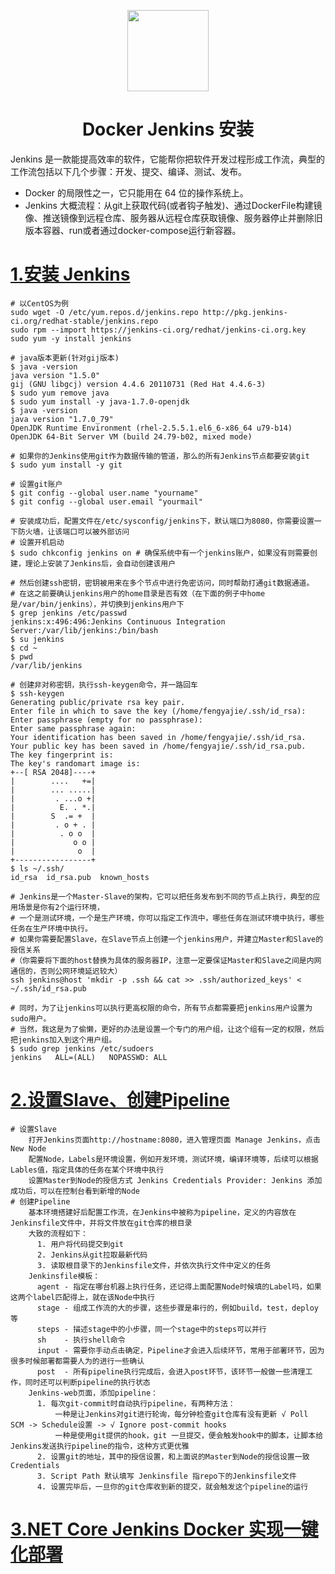 
<p align="center">
<img width="130" align="center" src="img/logo.svg"/>
</p>
<h1 align="center">Docker Jenkins 安装</h1>



Jenkins 是一款能提高效率的软件，它能帮你把软件开发过程形成工作流，典型的工作流包括以下几个步骤：开发、提交、编译、测试、发布。

- Docker 的局限性之一，它只能用在 64 位的操作系统上。
- Jenkins 大概流程：从git上获取代码(或者钩子触发)、通过DockerFile构建镜像、推送镜像到远程仓库、服务器从远程仓库获取镜像、服务器停止并删除旧版本容器、run或者通过docker-compose运行新容器。


# **[1.安装 Jenkins](https://jenkins.io/doc/pipeline/tour/getting-started/)**

~~~
# 以CentOS为例
sudo wget -O /etc/yum.repos.d/jenkins.repo http://pkg.jenkins-ci.org/redhat-stable/jenkins.repo
sudo rpm --import https://jenkins-ci.org/redhat/jenkins-ci.org.key
sudo yum -y install jenkins

# java版本更新(针对gij版本)
$ java -version
java version "1.5.0"
gij (GNU libgcj) version 4.4.6 20110731 (Red Hat 4.4.6-3)
$ sudo yum remove java
$ sudo yum install -y java-1.7.0-openjdk
$ java -version
java version "1.7.0_79"
OpenJDK Runtime Environment (rhel-2.5.5.1.el6_6-x86_64 u79-b14)
OpenJDK 64-Bit Server VM (build 24.79-b02, mixed mode)

# 如果你的Jenkins使用git作为数据传输的管道，那么的所有Jenkins节点都要安装git
$ sudo yum install -y git

# 设置git账户
$ git config --global user.name "yourname"
$ git config --global user.email "yourmail"

# 安装成功后，配置文件在/etc/sysconfig/jenkins下，默认端口为8080，你需要设置一下防火墙，让该端口可以被外部访问
# 设置开机启动
$ sudo chkconfig jenkins on # 确保系统中有一个jenkins账户，如果没有则需要创建，理论上安装了Jenkins后，会自动创建该用户

# 然后创建ssh密钥，密钥被用来在多个节点中进行免密访问，同时帮助打通git数据通道。
# 在这之前要确认jenkins用户的home目录是否有效（在下面的例子中home是/var/bin/jenkins），并切换到jenkins用户下
$ grep jenkins /etc/passwd
jenkins:x:496:496:Jenkins Continuous Integration Server:/var/lib/jenkins:/bin/bash
$ su jenkins
$ cd ~
$ pwd
/var/lib/jenkins

# 创建非对称密钥，执行ssh-keygen命令，并一路回车
$ ssh-keygen
Generating public/private rsa key pair.
Enter file in which to save the key (/home/fengyajie/.ssh/id_rsa): Enter passphrase (empty for no passphrase):
Enter same passphrase again:
Your identification has been saved in /home/fengyajie/.ssh/id_rsa.
Your public key has been saved in /home/fengyajie/.ssh/id_rsa.pub.
The key fingerprint is:
The key's randomart image is:
+--[ RSA 2048]----+
|        ....   +=|
|        ... .....|
|         . ...o +|
|          E. . *.|
|        S  .= +  |
|         . o + . |
|          . o o  |
|             o o |
|              o  |
+-----------------+
$ ls ~/.ssh/
id_rsa  id_rsa.pub  known_hosts

# Jenkins是一个Master-Slave的架构，它可以把任务发布到不同的节点上执行，典型的应用场景是你有2个运行环境，
# 一个是测试环境，一个是生产环境，你可以指定工作流中，哪些任务在测试环境中执行，哪些任务在生产环境中执行。
# 如果你需要配置Slave，在Slave节点上创建一个jenkins用户，并建立Master和Slave的授信关系
#（你需要将下面的host替换为具体的服务器IP，注意一定要保证Master和Slave之间是内网通信的，否则公网环境延迟较大）
ssh jenkins@host 'mkdir -p .ssh && cat >> .ssh/authorized_keys' < ~/.ssh/id_rsa.pub

# 同时，为了让jenkins可以执行更高权限的命令，所有节点都需要把jenkins用户设置为sudo用户。
# 当然，我这是为了偷懒，更好的办法是设置一个专门的用户组，让这个组有一定的权限，然后把jenkins加入到这个用户组。
$ sudo grep jenkins /etc/sudoers
jenkins   ALL=(ALL)   NOPASSWD: ALL

~~~

# **[2.设置Slave、创建Pipeline](https://www.jianshu.com/p/b524b151d35f)**

~~~
# 设置Slave
    打开Jenkins页面http://hostname:8080，进入管理页面 Manage Jenkins，点击 New Node
    配置Node，Labels是环境设置，例如开发环境，测试环境，编译环境等，后续可以根据Lables值，指定具体的任务在某个环境中执行
    设置Master到Node的授信方式 Jenkins Credentials Provider: Jenkins 添加成功后，可以在控制台看到新增的Node
# 创建Pipeline
    基本环境搭建好后配置工作流，在Jenkins中被称为pipeline，定义的内容放在Jenkinsfile文件中，并将文件放在git仓库的根目录
    大致的流程如下：
      1. 用户将代码提交到git
      2. Jenkins从git拉取最新代码
      3. 读取根目录下的Jenkinsfile文件，并依次执行文件中定义的任务
    Jenkinsfile模板：
      agent - 指定在哪台机器上执行任务，还记得上面配置Node时候填的Label吗，如果这两个label匹配得上，就在该Node中执行
      stage - 组成工作流的大的步骤，这些步骤是串行的，例如build，test，deploy等
      steps - 描述stage中的小步骤，同一个stage中的steps可以并行
      sh    - 执行shell命令
      input - 需要你手动点击确定，Pipeline才会进入后续环节，常用于部署环节，因为很多时候部署都需要人为的进行一些确认
      post  - 所有pipeline执行完成后，会进入post环节，该环节一般做一些清理工作，同时还可以判断pipeline的执行状态
    Jenkins-web页面，添加pipeline：
      1. 每次git-commit时自动执行pipeline，有两种方法：
          一种是让Jenkins对git进行轮询，每分钟检查git仓库有没有更新 √ Poll SCM -> Schedule设置 -> √ Ignore post-commit hooks
          一种是使用git提供的hook，git 一旦提交，便会触发hook中的脚本，让脚本给Jenkins发送执行pipeline的指令，这种方式更优雅
      2. 设置git的地址，其中的授信设置，和上面说的Master到Node的授信设置一致Credentials
      3. Script Path 默认填写 Jenkinsfile 指repo下的Jenkinsfile文件
      4. 设置完毕后，一旦你的git仓库收到新的提交，就会触发这个pipeline的运行
~~~

# **[3.NET Core Jenkins Docker 实现一键化部署](https://mp.weixin.qq.com/s?__biz=MzAxMTMxMDQ3Mw==&mid=2660103306&idx=1&sn=01f8743eceb9092590b363c6ab6f4fac&chksm=803a506cb74dd97a7605503cad5c2cf049eb402f845998b39dd7ba13043a78021fd5db015082&mpshare=1&scene=23&srcid=11269lOP7TG0BhlzfkfHO1XU)**

